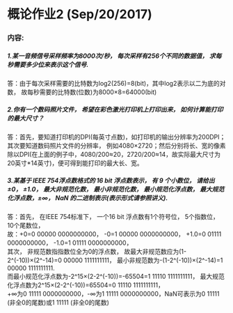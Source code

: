 # 概论作业2 (Sep/20/2017)
### **内容:**
##### 1.某一音频信号采样频率为8000次/秒， 每次采样有256个不同的数据值， 求每秒需要多少位来表示这个信号.
答：由于每次采样需要的比特数为log2(256)=8(bit)，其中log2表示以二为底的对数， 故每秒需要的比特数(位数)为8000×8=64000(bit)
##### 2.你有一个数码照片文件， 希望在彩色激光打印机上打印出来， 如何计算能打印的最大尺寸？
答：首先，要知道打印机的DPI(每英寸点数)，如打印机的输出分辨率为200DPI；其次要知道数码照片文件的分辨率， 例如4080×2720；然后分别将长、宽的像素除以DPI(在上面的例子中，4080/200≈20，2720/200≈14，故实际最大尺寸为20英寸*14英寸)，便可得到能打印的最大长、宽。
##### 3.某基于 IEEE 754浮点数格式的 16 bit 浮点数表示， 有 9 个小数位， 请给出 ±0， ±1.0， 最大非规范化数， 最小非规范化数， 最小规范化浮点数， 最大规范化浮点数，±∞， NaN 的二进制表示(表示形式请参照讲义).
答：首先， 在IEEE 754标准下， 一个16 bit 浮点数有1个符号位， 5个指数位， 10个尾数位，   
故：+0=0 00000 0000000000， -0=1 00000 0000000000， +1.0=0 01111 0000000000， -1.0=1 01111 0000000000，  
其次， 非规范数指指数位全为0的浮点数， 故最大非规范数应为(1-2^(-10))×(2^-14)=0 00000 1111111111， 最小非规范数为-(1-2^(-10))×(2^-14)=1 00000 1111111111.  
而最小规范化浮点数为-2^15×(2-2^(-10))=-65504=1 11110 1111111111， 最大规范化浮点数为2^15×(2-2^(-10))=65504=0 11110 1111111111，  
+∞为0 11111 0000000000，-∞为1 11111 0000000000，NaN可表示为0 11111 (非全0的尾数)或1 11111 (非全0的尾数) 